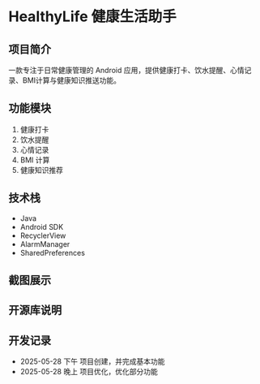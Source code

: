 # HealthyLife 健康生活助手

## 项目简介
一款专注于日常健康管理的 Android 应用，提供健康打卡、饮水提醒、心情记录、BMI计算与健康知识推送功能。

## 功能模块
1. 健康打卡
2. 饮水提醒
3. 心情记录
4. BMI 计算
5. 健康知识推荐

## 技术栈
- Java
- Android SDK
- RecyclerView
- AlarmManager
- SharedPreferences

##  截图展示

##  开源库说明

## 开发记录
- 2025-05-28 下午 项目创建，并完成基本功能
- 2025-05-28 晚上 项目优化，优化部分功能
